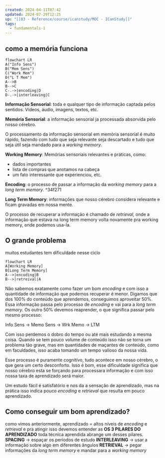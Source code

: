 ```yaml
---
created: 2024-04-11T07:42
updated: 2024-07-29T12:25
up: "[[03 - Reference/course/icanstudy/MOC - ICanStudy]]"
tags:
  - fundamentals-1
---
```

## como a memória funciona
```mermaid
flowchart LR
A("Info Sens")
B("Mem Sens")
C("Work Mem")
D("L T Mem")
A-->B
B-->C
C-.->|encoding|D
D-.->|interleaving|C
```

**Informação Sensorial**: toda e qualquer tipo de informação captada pelos sentidos. Vídeos, áudio, imagens, textos, etc.

**Memória Sensorial**: a informação sensorial ja  processada absorvida pelo nosso cérebro.

O processamento da informação sensorial em memória sensorial é muito rápido, fazendo com tudo que seja relevante seja descartado e tudo que seja útil seja mandado para a *working memory*.

**Working Memory**: Memórias sensoriais 
relevantes e práticas, como: 
- dados importantes 
- lista de compras que anotamos na cabeça
- um fato interessante que experienciou, etc.

**Encoding**: o processo de passar a informação da *working memory* para a *long term memory*. ^34f271

**Long Term Memory**: informações que nosso cérebro considera relevante e ficam gravadas em nossa mente.

O processo de recuperar a informação é chamado de *retrieval*, onde a informação que estava na long term memory volta novamente pra working memory,  onde podemos usa-la.

## O grande problema
muitos estudantes tem dificuldade nesse ciclo
```mermaid
flowchart LR
A[Working Memory]
B[Long Term Memory]
A-->|encoding|B
B-->|retreival|A
```
Não sabemos exatamente como fazer um bom *encoding* e com isso a quantidade de informação que podemos recuperar é menor.
Digamos que dos 100% do conteúdo que aprendemos, conseguimos aproveitar 50%. Essa informação passa pelo processo de *encoding* e vai para a *long term memory*. Os outro 50% devemos reaprender, o que significa passar pelo mesmo processo: 

Info Sens -> Memo Sens -> Wrk Memo -> LTM

Com isso perdemos o dobro do tempo ou até mais estudando a mesma coisa. Quando se tem pouco volume de conteúdo isso não se torna um problema tão grave, mas em quantidades de maçantes de conteúdo, como em faculdades, isso acaba tomando um tempo valioso da nossa vida.

Esse processo é puramente cognitívo, tudo acontece em nosso cérebro, o que gera um certo desconforto. Isso é bom, esse dificuldade significa que nosso cérebro esta se forçando para processara informação e com isso nossa taxa de aprendizado será maior.

Um estudo fácil é satisfatório e nos da a sensação de aprendizado, mas na prática isso indica pouco *encoding* e *retrieval* que resulta em pouco aprendizado.

## Como conseguir um bom aprendizado?
como vimos anteriormente, aprendizado = altos níveis de *encoding* e *retrieval* e pra atingir isso devemos entender as **OS 3 PILARES DO APRENDIZADO**
toda técnica aprendida abrange um desses pilares.
**SPACING** -> espaçar os períodos de estudo
**INTERLEAVING** -> usar a informação sobre algo em diferentes ângulos 
**RETRIEVAL** -> pegar informações da *long term memory* e mandar para a  *working memory*
